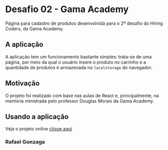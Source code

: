 # Desafio 02 - Gama Academy
Página para cadastro de produtos desenvolvida para o 2º desafio do Hiring Coders, da Gama Academy.

## A aplicação
A aplicação tem um funcionamento bastante simples: trata-se de uma página, por meio da qual o usuário insere o produto no carrinho e a quantidade de produtos é armazenada no `localstorage` do navegador.

## Motivação
O projeto foi realizado com base nas aulas de React e, principalmente, na mentoria ministrada pelo professor Douglas Morais da Gama Academy.


## Usando a aplicação
Veja o projeto online [clique aqui](https://rafaelgonzagalandingpage.netlify.app/)

### Rafael Gonzaga